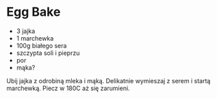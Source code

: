 # Egg Bake

- 3 jajka
- 1 marchewka
- 100g białego sera
- szczypta soli i pieprzu
- por
- mąka?

Ubij jajka z odrobiną mleka i mąką. Delikatnie wymieszaj z serem i startą marchewką. Piecz w 180C aż się zarumieni.